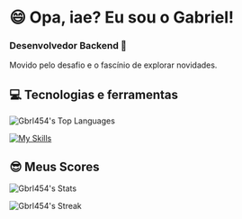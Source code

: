 # 😄 Opa, iae? Eu sou o Gabriel!

<h3>Desenvolvedor Backend 👾</h3>

Movido pelo desafio e o fascínio de explorar novidades.

## 💻 Tecnologias e ferramentas

![Gbrl454's Top Languages](https://github-readme-stats.vercel.app/api/top-langs/?username=Gbrl454&theme=radical&show_icons=true&hide_border=false&layout=compact)

[![My Skills](https://skillicons.dev/icons?i=idea,java,kotlin,redhat,linux,openshift,kubernetes,hibernate,vscode,git,dart,cs,spring,js,nodejs,npm,gradle,maven,github,gitlab,postgres,redis,mongodb,mysql,flutter,matlab,visualstudio,docker,discord&theme=dark)](https://skillicons.dev) 

## 😎 Meus Scores

![Gbrl454's Stats](https://github-readme-stats.vercel.app/api?username=Gbrl454&theme=radical&show_icons=true&hide_border=false&count_private=true)

![Gbrl454's Streak](https://github-readme-streak-stats.herokuapp.com/?user=Gbrl454&theme=radical&hide_border=false)

